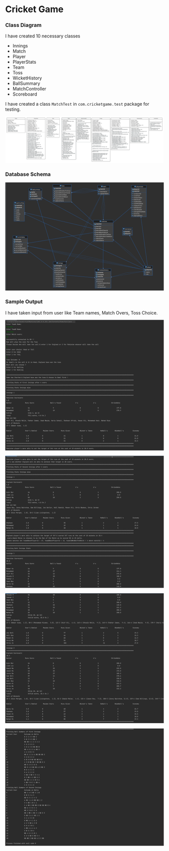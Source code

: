 # Cricket Game

### Class Diagram

I have created 10 necessary classes

- Innings
- Match
- Player
- PlayerStats
- Team
- Toss
- WicketHistory
- BallSummary
- MatchController
- Scoreboard


I have created a class `MatchTest` in `com.cricketgame.test` package for testing.

![Cricket Game Class Diagram](images/Cricket%20Game%20Class%20Diagram-week-3.jpeg)

### Database Schema
![Cricket Game Database Schema](images/Cricket%20Game%20Database%20Scheme-week-4.png)

### Sample Output

I have taken input from user like Team names, Match Overs, Toss Choice.

![Sample Run Week3 _part-1](images/Sample%20Run-week-3-2.png)

![Sample Run Week3 _part-2](images/Sample%20Run-week-3-1.png)

![Sample Run Week3 _part-3](images/Sample%20Run-week-3-3.png)

![Sample Run Week3 _part-4](images/Sample%20Run-week-3-4.png)


